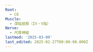 ```yaml
---
Root:
  - C8
Muscle:
  - 深指屈筋（IV・V指）
Nerve:
  - 尺骨神経
lastmod: '2025-03-09'
last_edited: 2025-02-27T00:00:00.000Z
---
```




